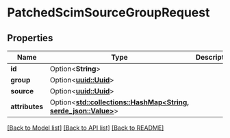 # PatchedScimSourceGroupRequest

## Properties

Name | Type | Description | Notes
------------ | ------------- | ------------- | -------------
**id** | Option<**String**> |  | [optional]
**group** | Option<[**uuid::Uuid**](uuid::Uuid.md)> |  | [optional]
**source** | Option<[**uuid::Uuid**](uuid::Uuid.md)> |  | [optional]
**attributes** | Option<[**std::collections::HashMap<String, serde_json::Value>**](serde_json::Value.md)> |  | [optional]

[[Back to Model list]](../README.md#documentation-for-models) [[Back to API list]](../README.md#documentation-for-api-endpoints) [[Back to README]](../README.md)


